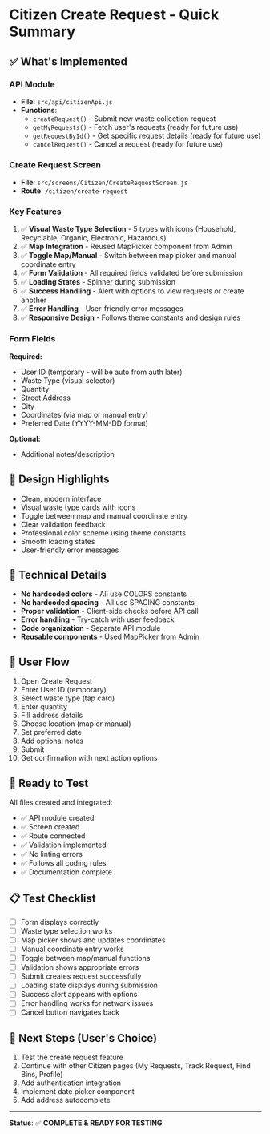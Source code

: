 # Citizen Create Request - Quick Summary

## ✅ What's Implemented

### API Module
- **File**: `src/api/citizenApi.js`
- **Functions**: 
  - `createRequest()` - Submit new waste collection request
  - `getMyRequests()` - Fetch user's requests (ready for future use)
  - `getRequestById()` - Get specific request details (ready for future use)
  - `cancelRequest()` - Cancel a request (ready for future use)

### Create Request Screen
- **File**: `src/screens/Citizen/CreateRequestScreen.js`
- **Route**: `/citizen/create-request`

### Key Features
1. ✅ **Visual Waste Type Selection** - 5 types with icons (Household, Recyclable, Organic, Electronic, Hazardous)
2. ✅ **Map Integration** - Reused MapPicker component from Admin
3. ✅ **Toggle Map/Manual** - Switch between map picker and manual coordinate entry
4. ✅ **Form Validation** - All required fields validated before submission
5. ✅ **Loading States** - Spinner during submission
6. ✅ **Success Handling** - Alert with options to view requests or create another
7. ✅ **Error Handling** - User-friendly error messages
8. ✅ **Responsive Design** - Follows theme constants and design rules

### Form Fields
**Required:**
- User ID (temporary - will be auto from auth later)
- Waste Type (visual selector)
- Quantity
- Street Address
- City
- Coordinates (via map or manual entry)
- Preferred Date (YYYY-MM-DD format)

**Optional:**
- Additional notes/description

## 🎨 Design Highlights
- Clean, modern interface
- Visual waste type cards with icons
- Toggle between map and manual coordinate entry
- Clear validation feedback
- Professional color scheme using theme constants
- Smooth loading states
- User-friendly error messages

## 🔧 Technical Details
- **No hardcoded colors** - All use COLORS constants
- **No hardcoded spacing** - All use SPACING constants
- **Proper validation** - Client-side checks before API call
- **Error handling** - Try-catch with user feedback
- **Code organization** - Separate API module
- **Reusable components** - Used MapPicker from Admin

## 📱 User Flow
1. Open Create Request
2. Enter User ID (temporary)
3. Select waste type (tap card)
4. Enter quantity
5. Fill address details
6. Choose location (map or manual)
7. Set preferred date
8. Add optional notes
9. Submit
10. Get confirmation with next action options

## 🚀 Ready to Test
All files created and integrated:
- ✅ API module created
- ✅ Screen created
- ✅ Route connected
- ✅ Validation implemented
- ✅ No linting errors
- ✅ Follows all coding rules
- ✅ Documentation complete

## 📋 Test Checklist
- [ ] Form displays correctly
- [ ] Waste type selection works
- [ ] Map picker shows and updates coordinates
- [ ] Manual coordinate entry works
- [ ] Toggle between map/manual functions
- [ ] Validation shows appropriate errors
- [ ] Submit creates request successfully
- [ ] Loading state displays during submission
- [ ] Success alert appears with options
- [ ] Error handling works for network issues
- [ ] Cancel button navigates back

## 🎯 Next Steps (User's Choice)
1. Test the create request feature
2. Continue with other Citizen pages (My Requests, Track Request, Find Bins, Profile)
3. Add authentication integration
4. Implement date picker component
5. Add address autocomplete

---

**Status**: ✅ **COMPLETE & READY FOR TESTING**

